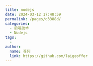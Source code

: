 ```yaml
---
title: nodejs
date: 2024-03-12 17:48:59
permalink: /pages/d3388d/
categories:
  - 后端技术
  - Nodejs
tags:
  - 
author: 
  name: 苍何
  link: https://github.com/laigeoffer
---
```

